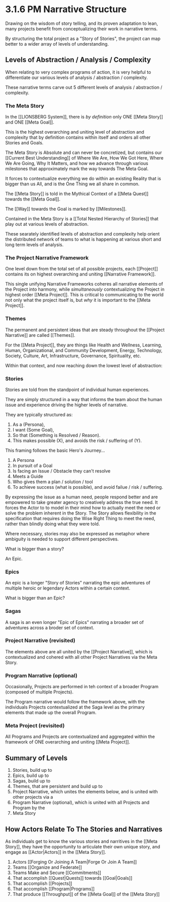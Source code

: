 # 3.1.6 PM Narrative Structure 

Drawing on the wisdom of story telling, and its proven adaptation to lean, many projects benefit from conceptualizing their work in narrative terms. 

By structuring the total project as a "Story of Stories", the project can map better to a wider array of levels of understanding. 

## Levels of Abstraction / Analysis / Complexity
When relating to very complex programs of action, it is very helpful to differentiate our various levels of analysis / abstraction / complexity. 

These narrative terms carve out 5 different levels of analysis / abstraction / complexity. 

### The Meta Story
In the [[LIONSBERG System]], there is _by definition_ only ONE [[Meta Story]] and ONE [[Meta Goal]]. 

This is the highest overarching and uniting level of abstraction and complexity that by definition contains within itself and orders all other Stories and Goals. 

The Meta Story is Absolute and can never be concretized, but contains our [[Current Best Understanding]] of Where We Are, How We Got Here, Where We Are Going, Why It Matters, and how we advance through various milestones that approximately mark the way towards The Meta Goal.

It forces to contextualize everything we do within an existing Reality that is bigger than us All, and is the One Thing we all share in common. 

The [[Meta Story]] is told in the Mythical Context of a [[Meta Quest]] towards the [[Meta Goal]]. 

The [[Way]] towards the Goal is marked by [[Milestones]]. 

Contained in the Meta Story is a [[Total Nested Hierarchy of Stories]] that play out at various levels of abstraction. 

These searately identified levels of abstraction and complexity help orient the distributed network of teams to what is happening at various short and long term levels of analysis. 

### The Project Narrative Framework 
One level down from the total set of all possible projects, each [[Project]] contains its on highest overarching and uniting [[Narrative Framework]]. 

This single unifying Narrative Frameworks coheres all narrative elements of the Project into harmony, while _simultaneously_ contextualizing the Project in highest order [[Meta Project]]. This is critical to communicating to the world not only what the project itself is, but _why_ it is important to the [[Meta Project]]. 

### Themes 
The permanent and persistent ideas that are steady throughout the [[Project Narrative]] are called [[Themes]]. 

For the [[Meta Project]], they are things like Health and Wellness, Learning, Human, Organizational, and Community Development, Energy, Technology, Society, Culture, Art, Infrastructure, Governance, Spirituality, etc. 

Within that context, and now reaching down the lowest level of abstraction: 

### Stories 
Stories are told from the standpoint of individual human experiences. 

They are simply structured in a way that informs the team about the human issue and experience driving the higher levels of narrative. 

They are typically structured as: 

1. As a (Persona), 
2. I want (Some Goal), 
3. So that (Something is Resolved / Reason). 
4. This makes possible (X), and avoids the risk / suffering of (Y). 

This framing follows the basic Hero's Journey... 
1. A Persona
2. In pursuit of a Goal
3. Is facing an Issue / Obstacle they can't resolve
4. Meets a Guide
5. Who gives them a plan / solution / tool
6. To achieve success (what is possible), and avoid failue / risk / suffering. 

By expressing the issue as a human need, people respond better and are empowered to take greater agency to creatively address the true need. It forces the Actor to to model in their mind how to actually meet the need or solve the problem inherent in the Story. The Story allows flexibility in the specification that requires doing the Wise Right Thing to meet the need, rather than blindly doing what they were told. 

Where necessary, stories may also be expressed as metaphor where ambiguity is needed to support different perspectives.

What is bigger than a story? 

An Epic.

### Epics
An epic is a longer "Story of Stories" narrating the epic adventures of multiple heroic or legendary Actors within a certain context. 

What is bigger than an Epic? 

### Sagas 
A saga is an even longer "Epic of Epics" narrating a broader set of adventures across a broder set of context. 

### Project Narrative (revisited)
The elements above are all united by the [[Project Narrative]], which is contextualized and cohered with all other Project Narratives via the Meta Story. 

### Program Narrative (optional)
Occasionally, Projects are performed in teh context of a broader Program (composed of multiple Projects). 

The Program narrative would follow the framework above, with the individuals Projects contextualized at the Saga level as the primary elements that made up the overall Program. 

### Meta Project (revisited)
All Programs and Projects are contextualized and aggregated within the framework of ONE overarching and uniting [[Meta Project]]. 

## Summary of Levels
1. Stories, build up to 
2. Epics, build up to
3. Sagas, build up to 
4. Themes, that are persistent and build up to 
5. Project Narrative, which unites the elements below, and is united with other projects via a 
6. Program Narrative (optional), which is united with all Projects and Program by the 
7. Meta Story

## How Actors Relate To The Stories and Narratives
As individuals get to know the various stories and narritives in the [[Meta Story]], they have the opportunity to articulate their own unique story, and engage as [[Actor|Actors]] in the [[Meta Story]]. 

1. Actors [[Forging Or Joining A Team|Forge Or Join A Team]]  
2. Teams [[Organize and Federate]]  
3. Teams Make and Secure [[Commitments]]  
4. That accomplish [[Quest|Quests]] towards [[Goal|Goals]]  
5. That accomplish [[Projects]]   
6. That accomplish [[Program|Programs]]  
7. That produce [[Throughput]] of the [[Meta Goal]] of the [[Meta Story]] 